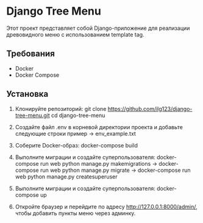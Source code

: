 # Django Tree Menu

Этот проект представляет собой Django-приложение для реализации древовидного меню с использованием template tag.

## Требования

- Docker
- Docker Compose

## Установка

1. Клонируйте репозиторий:
   git clone https://github.com/ilg123/django-tree-menu.git
   cd django-tree-menu

2. Создайте файл .env в корневой директории проекта и добавьте следующие строки пример -> env_example.txt

3. Соберите Docker-образ:
    docker-compose build

4. Выполните миграции и создайте суперпользователя:
    docker-compose run web python manage.py makemigrations ->
    docker-compose run web python manage.py migrate ->
    docker-compose run web python manage.py createsuperuser

5. Выполните миграции и создайте суперпользователя:
    docker-compose up


6. Откройте браузер и перейдите по адресу http://127.0.0.1:8000/admin/, чтобы добавить пункты меню через админку.





